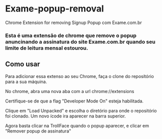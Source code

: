 # Exame-popup-removal
Chrome Extension for removing Signup Popup com Exame.com.br

### Esta é uma extensão de chrome que remove o popup anuncinando a assinatura do site Exame.com.br quando seu limite de leitura mensal estourou.


## Como usar

Para adicionar essa extenso ao seu Chrome, faça o clone do reposítório para a sua máquina.

No chrome, abra uma nova aba com a url chrome://extensions

Certifique-se de que a flag "Developer Mode On" esteja habilitada.

Clique em "Load Unpacked" e escolha o diretório para onde o repositório foi clonado.
Um novo ícode ira aparecer na barra superior.

Agora basta clicar na TrollFace quando o popup aparecer, e clicar em "Remover popup de assinatura"


